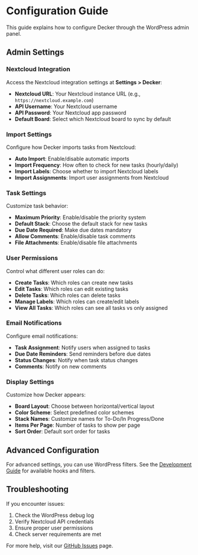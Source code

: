 # Configuration Guide

This guide explains how to configure Decker through the WordPress admin panel.

## Admin Settings

### Nextcloud Integration

Access the Nextcloud integration settings at **Settings > Decker**:

- **Nextcloud URL**: Your Nextcloud instance URL (e.g., `https://nextcloud.example.com`)
- **API Username**: Your Nextcloud username
- **API Password**: Your Nextcloud app password
- **Default Board**: Select which Nextcloud board to sync by default

### Import Settings

Configure how Decker imports tasks from Nextcloud:

- **Auto Import**: Enable/disable automatic imports
- **Import Frequency**: How often to check for new tasks (hourly/daily)
- **Import Labels**: Choose whether to import Nextcloud labels
- **Import Assignments**: Import user assignments from Nextcloud

### Task Settings

Customize task behavior:

- **Maximum Priority**: Enable/disable the priority system
- **Default Stack**: Choose the default stack for new tasks
- **Due Date Required**: Make due dates mandatory
- **Allow Comments**: Enable/disable task comments
- **File Attachments**: Enable/disable file attachments

### User Permissions

Control what different user roles can do:

- **Create Tasks**: Which roles can create new tasks
- **Edit Tasks**: Which roles can edit existing tasks
- **Delete Tasks**: Which roles can delete tasks
- **Manage Labels**: Which roles can create/edit labels
- **View All Tasks**: Which roles can see all tasks vs only assigned

### Email Notifications

Configure email notifications:

- **Task Assignment**: Notify users when assigned to tasks
- **Due Date Reminders**: Send reminders before due dates
- **Status Changes**: Notify when task status changes
- **Comments**: Notify on new comments

### Display Settings

Customize how Decker appears:

- **Board Layout**: Choose between horizontal/vertical layout
- **Color Scheme**: Select predefined color schemes
- **Stack Names**: Customize names for To-Do/In Progress/Done
- **Items Per Page**: Number of tasks to show per page
- **Sort Order**: Default sort order for tasks

## Advanced Configuration

For advanced settings, you can use WordPress filters. See the [Development Guide](development.md) for available hooks and filters.

## Troubleshooting

If you encounter issues:

1. Check the WordPress debug log
2. Verify Nextcloud API credentials
3. Ensure proper user permissions
4. Check server requirements are met

For more help, visit our [GitHub Issues](https://github.com/ateeducacion/wp-decker/issues) page.
